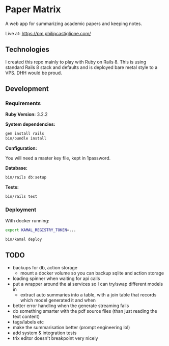 # Paper Matrix

A web app for summarizing academic papers and keeping notes.

Live at: https://pm.philipcastiglione.com/

## Technologies

I created this repo mainly to play with Ruby on Rails 8. This is using standard Rails 8 stack and defaults and is deployed bare metal style to a VPS. DHH would be proud.

## Development

### Requirements

**Ruby Version:** 3.2.2

**System dependencies:**

```sh
gem install rails
bin/bundle install
```

**Configuration:**

You will need a master key file, kept in 1password.

**Database:**

```sh
bin/rails db:setup
```

**Tests:**

```sh
bin/rails test
```

### Deployment

With docker running:

```sh
export KAMAL_REGISTRY_TOKEN=...

bin/kamal deploy
```

## TODO

- backups for db, action storage
    - mount a docker volume so you can backup sqlite and action storage
- loading spinner when waiting for api calls
- put a wrapper around the ai services so I can try/swap different models in
    - extract auto summaries into a table, with a join table that records which model generated it and when
- better error handling when the generate streaming fails
- do something smarter with the pdf source files (than just reading the text content)
- tags/labels etc
- make the summarisation better (prompt engineering lol)
- add system & integration tests
- trix editor doesn't breakpoint very nicely
